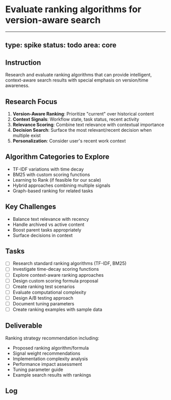 # Evaluate ranking algorithms for version-aware search

---
type: spike
status: todo
area: core
---


## Instruction
Research and evaluate ranking algorithms that can provide intelligent, context-aware search results with special emphasis on version/time awareness.

## Research Focus
1. **Version-Aware Ranking**: Prioritize "current" over historical content
2. **Context Signals**: Workflow state, task status, recent activity
3. **Relevance Scoring**: Combine text relevance with contextual importance
4. **Decision Search**: Surface the most relevant/recent decision when multiple exist
5. **Personalization**: Consider user's recent work context

## Algorithm Categories to Explore
- TF-IDF variations with time decay
- BM25 with custom scoring functions
- Learning to Rank (if feasible for our scale)
- Hybrid approaches combining multiple signals
- Graph-based ranking for related tasks

## Key Challenges
- Balance text relevance with recency
- Handle archived vs active content
- Boost parent tasks appropriately
- Surface decisions in context

## Tasks
- [ ] Research standard ranking algorithms (TF-IDF, BM25)
- [ ] Investigate time-decay scoring functions
- [ ] Explore context-aware ranking approaches
- [ ] Design custom scoring formula proposal
- [ ] Create ranking test scenarios
- [ ] Evaluate computational complexity
- [ ] Design A/B testing approach
- [ ] Document tuning parameters
- [ ] Create ranking examples with sample data

## Deliverable
Ranking strategy recommendation including:
- Proposed ranking algorithm/formula
- Signal weight recommendations
- Implementation complexity analysis
- Performance impact assessment
- Tuning parameter guide
- Example search results with rankings

## Log
